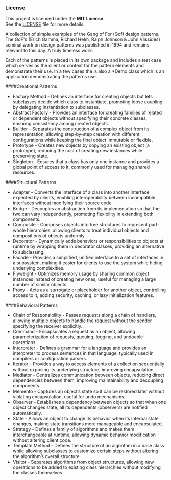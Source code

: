 ### License

This project is licensed under the **MIT License**.  
See the [LICENSE](LICENSE) file for more details.

A collection of simple examples of the Gang of For (Gof) design patterns. The GoF's (Erich Gamma, Richard Helm,
Ralph Johnson & John Vlissides) seminal work on design patterns was published in 1994 and remains relevant to
this day. A truly timeless work.

Each of the patterns is placed in its own package and includes a test case which serves as the client or context for the pattern elements and demonstrate their use.  In a few cases the is also a *Demo class which is an application demonstrating the patterns use.

####Creational Patterns

* Factory Method - Defines an interface for creating objects but lets subclasses decide which class to instantiate, promoting loose coupling by delegating instantiation to subclasses.
* Abstract Factory - Provides an interface for creating families of related or dependent objects without specifying their concrete classes, ensuring consistency among created objects.
* Builder - Separates the construction of a complex object from its representation, allowing step-by-step creation with different configurations while keeping the final object immutable or flexible.
* Prototype - Creates new objects by copying an existing object (a prototype), reducing the cost of creating new instances while preserving state.
* Singleton - Ensures that a class has only one instance and provides a global point of access to it, commonly used for managing shared resources.

####Structural Patterns

* Adapter - Converts the interface of a class into another interface expected by clients, enabling interoperability between incompatible interfaces without modifying their source code.
* Bridge - Decouples an abstraction from its implementation so that the two can vary independently, promoting flexibility in extending both components.
* Composite - Composes objects into tree structures to represent part-whole hierarchies, allowing clients to treat individual objects and compositions of objects uniformly.
* Decorator - Dynamically adds behaviors or responsibilities to objects at runtime by wrapping them in decorator classes, providing an alternative to subclassing.
* Facade - Provides a simplified, unified interface to a set of interfaces in a subsystem, making it easier for clients to use the system while hiding underlying complexities.
* Flyweight - Optimizes memory usage by sharing common object instances instead of creating new ones, useful for managing a large number of similar objects.
* Proxy - Acts as a surrogate or placeholder for another object, controlling access to it, adding security, caching, or lazy initialization features.

####Behavioral Patterns

* Chain of Responsibility - Passes requests along a chain of handlers, allowing multiple objects to handle the request without the sender specifying the receiver explicitly.
* Command - Encapsulates a request as an object, allowing parameterization of requests, queuing, logging, and undoable operations.
* Interpreter - Defines a grammar for a language and provides an interpreter to process sentences in that language, typically used in compilers or configuration parsers.
* Iterator - Provides a way to access elements of a collection sequentially without exposing its underlying structure, improving encapsulation.
* Mediator - Centralizes communication between objects, reducing direct dependencies between them, improving maintainability and decoupling components.
* Memento - Captures an object’s state so it can be restored later without violating encapsulation, useful for undo mechanisms.
* Observer - Establishes a dependency between objects so that when one object changes state, all its dependents (observers) are notified automatically.
* State - Allows an object to change its behavior when its internal state changes, making state transitions more manageable and encapsulated.
* Strategy - Defines a family of algorithms and makes them interchangeable at runtime, allowing dynamic behavior modification without altering client code.
* Template Method - Defines the structure of an algorithm in a base class while allowing subclasses to customize certain steps without altering the algorithm’s overall structure.
* Visitor - Separates algorithms from object structures, allowing new operations to be added to existing class hierarchies without modifying the classes themselves
